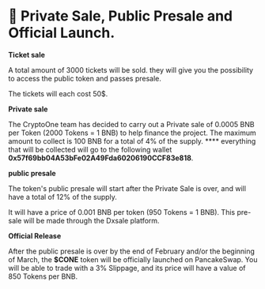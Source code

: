 # 🚀 Private Sale, Public Presale and Official Launch.

**Ticket sale**

A total amount of 3000 tickets will be sold. they will give you the possibility to access the public token and passes presale.

The tickets will each cost 50$.

**Private sale**

The CryptoOne team has decided to carry out a Private sale of 0.0005 BNB per Token (2000 Tokens = 1 BNB) to help finance the project. The maximum amount to collect is 100 BNB for a total of 4% of the supply. \*\*\*\* everything that will be collected will go to the following wallet **0x57f69bb04A53bFe02A49Fda60206190CCF83e818**.

**public presale**

The token's public presale will start after the Private Sale is over, and will have a total of 12% of the supply.

It will have a price of 0.001 BNB per token (950 Tokens = 1 BNB). This pre-sale will be made through the Dxsale platform.

**Official Release**

After the public presale is over by the end of February and/or the beginning of March, the **$CONE** token will be officially launched on PancakeSwap. You will be able to trade with a 3% Slippage, and its price will have a value of 850 Tokens per BNB.
